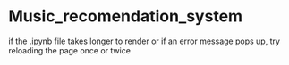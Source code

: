 # Music_recomendation_system

if the .ipynb file takes longer to render or if an error message pops up, try reloading the page once or twice
